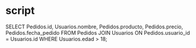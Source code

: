 
# script 
SELECT Pedidos.id, Usuarios.nombre, Pedidos.producto, Pedidos.precio, Pedidos.fecha_pedido
FROM Pedidos
JOIN Usuarios ON Pedidos.usuario_id = Usuarios.id
WHERE Usuarios.edad > 18;
